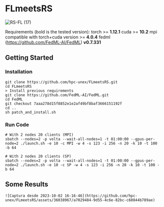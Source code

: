# FLmeetsRS

![RS-FL (17)](https://github.com/hpc-unex/FLmeetsRS/assets/36038967/d8475c26-5968-4386-a7e6-c01b624d9ef2)

Requirements (bold is the tested version):
torch >= **1.12.1**
cuda >= **10.2**
mpi compatible with torch+cuda version >= **4.0.4**
fedml (https://github.com/FedML-AI/FedML) **v0.7.331**


## Getting Started
### Installation

```
git clone https://github.com/hpc-unex/FLmeetsRS.git
cd FLmeetsRS
> Install previous requirements
git clone https://github.com/FedML-AI/FedML.git
cd FedML
git checkout 7aaa278d15f8852e1e2af49bf8baf3666151192f
cd ..
sh patch_and_install.sh
```

### Run Code

```
# With 2 nodes 20 clients (MPI)
sbatch --nodes=2 -p volta --wait-all-nodes=1 -t 01:00:00 --gpus-per-node=2 ./launch.sh -e 10 -c MPI -w 4 -s 123 -i 256 -n 20 -k 10 -t 100 -b 64

# With 2 nodes 20 clients (SP)
sbatch --nodes=2 -p volta --wait-all-nodes=1 -t 01:00:00 --gpus-per-node=2 ./launch.sh -e 10 -c SP -w 4 -s 123 -i 256 -n 20 -k 10 -t 100 -b 64
```

## Some Results

```
![Captura desde 2023-10-02 16-16-46](https://github.com/hpc-unex/FLmeetsRS/assets/36038967/a7029484-9d55-4c6e-82bc-c60844b789ae)
```


